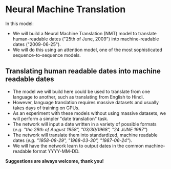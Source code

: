 # Neural Machine Translation

In this model:
- We will build a Neural Machine Translation (NMT) model to translate human-readable dates ("25th of June, 2009") into machine-readable dates ("2009-06-25").
- We will do this using an attention model, one of the most sophisticated sequence-to-sequence models.

## Translating human readable dates into machine readable dates

* The model we will build here could be used to translate from one language to another, such as translating from English to Hindi.
* However, language translation requires massive datasets and usually takes days of training on GPUs.
* As an experiment with these models without using massive datasets, we will perform a simpler "date translation" task.
* The network will input a date written in a variety of possible formats (*e.g. "the 29th of August 1958", "03/30/1968", "24 JUNE 1987"*)
* The network will translate them into standardized, machine readable dates (*e.g. "1958-08-29", "1968-03-30", "1987-06-24"*).
* We will have the network learn to output dates in the common machine-readable format YYYY-MM-DD.


**Suggestions are always welcome, thank you!**
